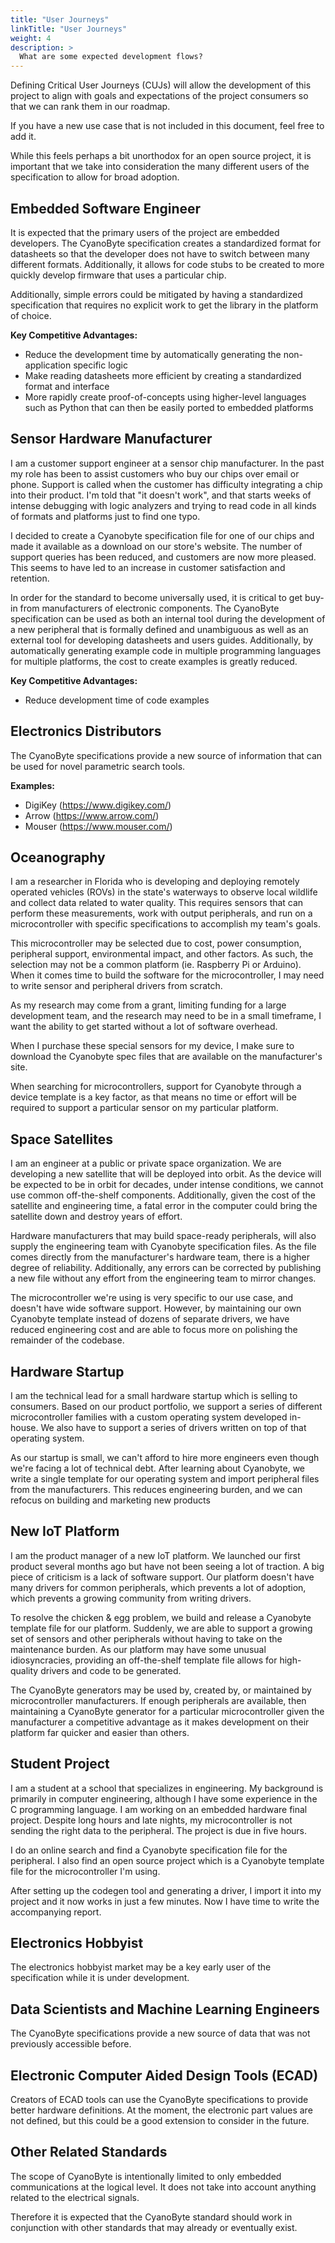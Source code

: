 ```yaml
---
title: "User Journeys"
linkTitle: "User Journeys"
weight: 4
description: >
  What are some expected development flows?
---
```


Defining Critical User Journeys (CUJs) will allow the development of this project
to align with goals and expectations of the project consumers so that we can rank them in our roadmap.

If you have a new use case that is not included in this document, feel free to add it.

While this feels perhaps a bit unorthodox for an open source project, it is important that we take into
consideration the many different users of the specification to allow for broad adoption.

## Embedded Software Engineer
It is expected that the primary users of the project are embedded developers.
The CyanoByte specification creates a standardized format for datasheets so that the
developer does not have to switch between many different formats. Additionally, it allows
for code stubs to be created to more quickly develop firmware that uses a particular chip.

Additionally, simple errors could be mitigated by having a standardized specification that
requires no explicit work to get the library in the platform of choice.

**Key Competitive Advantages:**

* Reduce the development time by automatically generating the non-application specific logic
* Make reading datasheets more efficient by creating a standardized format and interface
* More rapidly create proof-of-concepts using higher-level languages such as Python that can then be easily ported to embedded platforms

## Sensor Hardware Manufacturer
I am a customer support engineer at a sensor chip manufacturer. In the past my role has been to assist
customers who buy our chips over email or phone. Support is called when the customer has difficulty
integrating a chip into their product. I'm told that "it doesn't work", and that starts weeks of intense
debugging with logic analyzers and trying to read code in all kinds of formats and platforms just to
find one typo.

I decided to create a Cyanobyte specification file for one of our chips and made it available as a
download on our store's website. The number of support queries has been reduced, and customers are
now more pleased. This seems to have led to an increase in customer satisfaction and retention.

In order for the standard to become universally used, it is critical to get buy-in from manufacturers of
electronic components. The CyanoByte specification can be used as both an internal tool during the
development of a new peripheral that is formally defined and unambiguous as well as an external tool
for developing datasheets and users guides. Additionally, by automatically generating example code in
multiple programming languages for multiple platforms, the cost to create examples is greatly reduced.

**Key Competitive Advantages:**

* Reduce development time of code examples

## Electronics Distributors
The CyanoByte specifications provide a new source of information that can be used for novel
parametric search tools.

**Examples:**

* DigiKey (https://www.digikey.com/)
* Arrow (https://www.arrow.com/)
* Mouser (https://www.mouser.com/)

## Oceanography
I am a researcher in Florida who is developing and deploying remotely operated vehicles (ROVs) in
the state's waterways to observe local wildlife and collect data related to water quality. This
requires sensors that can perform these measurements, work with output peripherals, and run on a
microcontroller with specific specifications to accomplish my team's goals.

This microcontroller may be selected due to cost, power consumption, peripheral support, environmental
impact, and other factors. As such, the selection may not be a common platform (ie. Raspberry Pi or
Arduino). When it comes time to build the software for the microcontroller, I may need to write
sensor and peripheral drivers from scratch.

As my research may come from a grant, limiting funding for a large development team, and the research
may need to be in a small timeframe, I want the ability to get started without a lot of software
overhead.

When I purchase these special sensors for my device, I make sure to download the Cyanobyte spec files
that are available on the manufacturer's site.

When searching for microcontrollers, support for Cyanobyte through a device template is a key factor,
as that means no time or effort will be required to support a particular sensor on my particular 
platform.

## Space Satellites
I am an engineer at a public or private space organization. We are developing a new satellite that will
be deployed into orbit. As the device will be expected to be in orbit for decades, under intense
conditions, we cannot use common off-the-shelf components. Additionally, given the cost of the satellite
and engineering time, a fatal error in the computer could bring the satellite down and destroy years
of effort.

Hardware manufacturers that may build space-ready peripherals, will also supply the engineering team
with Cyanobyte specification files. As the file comes directly from the manufacturer's hardware team,
there is a higher degree of reliability. Additionally, any errors can be corrected by publishing a new
file without any effort from the engineering team to mirror changes.

The microcontroller we're using is very specific to our use case, and doesn't have wide software
support. However, by maintaining our own Cyanobyte template instead of dozens of separate drivers, we
have reduced engineering cost and are able to focus more on polishing the remainder of the codebase.

## Hardware Startup
I am the technical lead for a small hardware startup which is selling to consumers. Based on our product
portfolio, we support a series of different microcontroller families with a custom operating system
developed in-house. We also have to support a series of drivers written on top of that operating system.

As our startup is small, we can't afford to hire more engineers even though we're facing a lot of
technical debt. After learning about Cyanobyte, we write a single template for our operating system
and import peripheral files from the manufacturers. This reduces engineering burden, and we can
refocus on building and marketing new products

## New IoT Platform
I am the product manager of a new IoT platform. We launched our first product several months ago but
have not been seeing a lot of traction. A big piece of criticism is a lack of software support. Our
platform doesn't have many drivers for common peripherals, which prevents a lot of adoption, which
prevents a growing community from writing drivers.

To resolve the chicken & egg problem, we build and release a Cyanobyte template file for our platform.
Suddenly, we are able to support a growing set of sensors and other peripherals without having to take
on the maintenance burden. As our platform may have some unusual idiosyncracies, providing an
off-the-shelf template file allows for high-quality drivers and code to be generated.

The CyanoByte generators may be used by, created by, or maintained by microcontroller manufacturers.
If enough peripherals are available, then maintaining a CyanoByte generator for a particular
microcontroller given the manufacturer a competitive advantage as it makes development on their
platform far quicker and easier than others.

## Student Project
I am a student at a school that specializes in engineering. My background is primarily in computer
engineering, although I have some experience in the C programming language. I am working on an embedded
hardware final project. Despite long hours and late nights, my microcontroller is not sending the right
data to the peripheral. The project is due in five hours.

I do an online search and find a Cyanobyte specification file for the peripheral. I also find an open
source project which is a Cyanobyte template file for the microcontroller I'm using.

After setting up the codegen tool and generating a driver, I import it into my project and it now works
in just a few minutes. Now I have time to write the accompanying report.

## Electronics Hobbyist

The electronics hobbyist market may be a key early user of the specification while it is under development.

## Data Scientists and Machine Learning Engineers

The CyanoByte specifications provide a new source of data that was not previously accessible before.

## Electronic Computer Aided Design Tools (ECAD)

Creators of ECAD tools can use the CyanoByte specifications to provide better hardware definitions. At
the moment, the electronic part values are not defined, but this could be a good extension to consider
in the future.

## Other Related Standards

The scope of CyanoByte is intentionally limited to only embedded communications at the logical level.
It does not take into account anything related to the electrical signals.

Therefore it is expected that the CyanoByte standard should work in conjunction with other standards
that may already or eventually exist.
